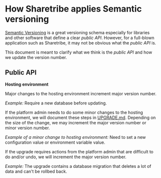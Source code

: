 # How Sharetribe applies Semantic versioning

[Semantic Versioning](http://semver.org/) is a great versioning schema especially for libraries and other software that define a clear _public API_. However, for a full-blown application such as Sharetribe, it may not be obvious what the _public API_ is.

This document is meant to clarify what we think is the _public API_ and how we update the version number.

## Public API

**Hosting environment**

Major changes to the hosting environment increment major version number.

_Example:_ Require a new database before updating.

If the platform admin needs to do some minor changes to the hosting environment, we will document these steps in [UPGRADE.md](UPGRADE.md). Depending on the size of the change, we may increment the major version number or minor version number.

_Example of a minor change to hosting environment:_ Need to set a new configuration value or environment variable value.

If the upgrade requires actions from the platform admin that are difficult to do and/or undo, we will increment the major version number.

_Example:_ The upgrade contains a database migration that deletes a lot of data and can't be rollbed back.
